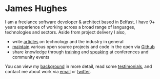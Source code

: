 # James Hughes

<div class='elevator-pitch'>I am a freelance software developer & architect based in Belfast. I have 9+ years experience of working across a broad range of languages, technologies and sectors.  Aside from project delivery I also, </div>

- write [articles](/articles) on technology and the industry in general
- [maintain](/projects) various open source projects and code in the open via [Github](https://github.com/kouphax)
- share knowledge through [training](/screencasts) and [speaking](/talks) at conferences and community events

You can view my [background](/background) in more detail, read some [testimonials](/testimonials), and contact me about work via [email](mailto:james@yobriefca.se) or [twitter](http://twitter.com/kouphax).
